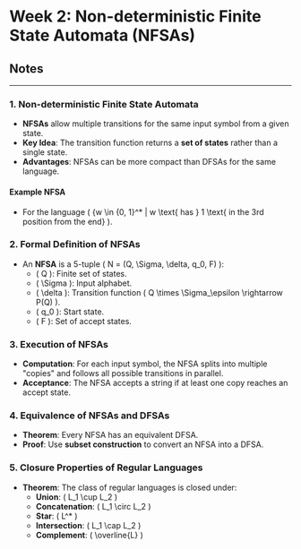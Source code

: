 # Week 2: Non-deterministic Finite State Automata (NFSAs)
## Notes
---

### 1. Non-deterministic Finite State Automata
- **NFSAs** allow multiple transitions for the same input symbol from a given state.
- **Key Idea**: The transition function returns a **set of states** rather than a single state.
- **Advantages**: NFSAs can be more compact than DFSAs for the same language.

#### Example NFSA
- For the language \( \{w \in \{0, 1\}^* | w \text{ has } 1 \text{ in the 3rd position from the end\} \).

### 2. Formal Definition of NFSAs
- An **NFSA** is a 5-tuple \( N = (Q, \Sigma, \delta, q_0, F) \):
  - \( Q \): Finite set of states.
  - \( \Sigma \): Input alphabet.
  - \( \delta \): Transition function \( Q \times \Sigma_\epsilon \rightarrow P(Q) \).
  - \( q_0 \): Start state.
  - \( F \): Set of accept states.

### 3. Execution of NFSAs
- **Computation**: For each input symbol, the NFSA splits into multiple "copies" and follows all possible transitions in parallel.
- **Acceptance**: The NFSA accepts a string if at least one copy reaches an accept state.

### 4. Equivalence of NFSAs and DFSAs
- **Theorem**: Every NFSA has an equivalent DFSA.
- **Proof**: Use **subset construction** to convert an NFSA into a DFSA.

### 5. Closure Properties of Regular Languages
- **Theorem**: The class of regular languages is closed under:
  - **Union**: \( L_1 \cup L_2 \)
  - **Concatenation**: \( L_1 \circ L_2 \)
  - **Star**: \( L^* \)
  - **Intersection**: \( L_1 \cap L_2 \)
  - **Complement**: \( \overline{L} \)
